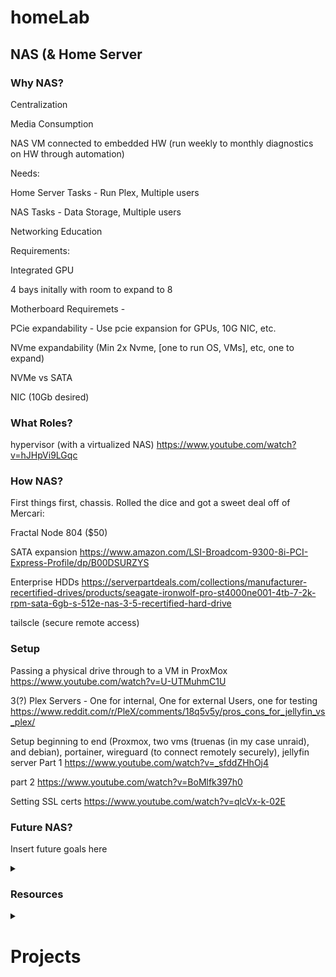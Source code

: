 # homeLab


## NAS (& Home Server

### Why NAS?

Centralization

Media Consumption

NAS VM connected to embedded HW (run weekly to monthly diagnostics on HW through automation)

Needs:

Home Server Tasks - Run Plex, Multiple users

NAS Tasks - Data Storage, Multiple users

Networking Education

Requirements:

Integrated GPU

4 bays initally with room to expand to 8

Motherboard Requiremets - 

PCie expandability - Use pcie expansion for GPUs, 10G NIC, etc.

NVme expandability (Min 2x Nvme, [one to run OS, VMs], etc, one to expand)

NVMe vs SATA


NIC (10Gb desired)


### What Roles?

hypervisor (with a virtualized NAS)
https://www.youtube.com/watch?v=hJHpVi9LGqc



### How NAS?

First things first, chassis. Rolled the dice and got a sweet deal off of Mercari:

Fractal Node 804 ($50)

SATA expansion
https://www.amazon.com/LSI-Broadcom-9300-8i-PCI-Express-Profile/dp/B00DSURZYS

Enterprise HDDs
https://serverpartdeals.com/collections/manufacturer-recertified-drives/products/seagate-ironwolf-pro-st4000ne001-4tb-7-2k-rpm-sata-6gb-s-512e-nas-3-5-recertified-hard-drive



tailscle (secure remote access)




### Setup

Passing a physical drive through to a VM in ProxMox
https://www.youtube.com/watch?v=U-UTMuhmC1U

3(?) Plex Servers - One for internal, One for external Users, one for testing
https://www.reddit.com/r/PleX/comments/18q5v5y/pros_cons_for_jellyfin_vs_plex/

Setup beginning to end (Proxmox, two vms (truenas (in my case unraid), and debian), portainer, wireguard (to connect remotely securely), jellyfin server Part 1
https://www.youtube.com/watch?v=_sfddZHhOj4

part 2
https://www.youtube.com/watch?v=BoMlfk397h0

Setting SSL certs
https://www.youtube.com/watch?v=qlcVx-k-02E




### Future NAS?

Insert future goals here

<details>
<summary> 
  
  ### Resources 

</summary>

linux distros
https://www.youtube.com/watch?v=E6Jyj6whge4&t=0s

proxmox vms and automating them
https://www.youtube.com/watch?v=1nf3WOEFq1Y&t=0s
https://www.youtube.com/watch?v=dvyeoDBUtsU&t=0s

https://www.youtube.com/@CraftComputing
Whole network ad-blocking, setting up plex, vpn gateway

technotim
https://www.youtube.com/watch?v=1lXSdg-8evA


jeffgeerling

selfhost the interent
https://www.youtube.com/watch?v=OC67FoXVRPE

starting journey
https://www.youtube.com/watch?v=3-Nm15utD3g

turing pi 2 for ML, clustering, etc
https://turingpi.com/product/turing-pi-2-5/

Best homeserver operating systems
https://www.youtube.com/watch?v=xWz_-gyv3j4
</details>

<details>
<summary>

  # Projects
</summary>

### Rpi5 NAS - The beginning

Although I am simulatenously building a larger NAS / Home Server - I still see value in working in more resource constrained environments. I think the rpi is the perfect introduction to this environment with respect to a home lab. I have used rpi's many times before and deployed simple python scripts on them and remoted in, but thats about it. I am not sure what this will turn out to be - but for now, my main goal would look something like a secondary storage. My first step on this path is spinning up the pi and putting pihole on it while I wait for the rest of my components to come in for the larger server. Once I get this up and running and get comfortable with the environment, I will see how and what this rpi can be repurposed to do. I envision it will have many lives and accomplish many tasks.

Specs:

- Raspberry Pi 5 4 GB
- Raspberry Pi SC1148 Active Cooler (Optional - it was cheap and i thought it would be fun to try one out)
- 2x ADATA ISSS31D 1TB SSD
- 2x ADP001 SATA to USB 3.0 Adapter

Notes: Install from network because I am too lazy to wipe one of my microSDs and i also want to keep those cards for my cameras for a trip coming up.



1. piHole Ad Blocker (with OS install over the network)

For my first basic project, I would like to install an rpi OS and get pihole up and running on my home network. Then some basic testing to see if it is working.

- Hooking up the components
  
  First, I removed the adhesive backing from the plastic cooler and installed it onto the pi. Then i plugged the fan connector into the 4 pin port labeled FAN (J12). Then I plugged in the sata to usb adapter and connected it to one of the ADATA drives.

- Apply Power and networking
  
  Now I connect power through USB-C to the pi and directly connect the pi to my network through a wired ethernet connection.

- Install pi OS over the network
  
Using the following guide https://www.tomshardware.com/reviews/raspberry-pi-headless-setup-how-to,6028.html I installed a pi OS over the network.

Install over network -> SSH (using Putty) -> Enable VPN -> VPN using Tiger VPN

***Some caveats here - you NEED to have the Rpi official 27W power suppy (5V @ 5A) or you will have trouble booting from USB (SSD.)





- 

  




2. NAS style 3D printed enclosure


### Main Home Server / NAS - The beginning

Setup -

Use Ventoy to create and organize ISOs

Installation Instructions:

How to Install Ventoy (new GUI version)

1. Go to the Ventoy download website:

https://sourceforge.net/projects/ventoy/files/

2. Click on the box to Download Latest Version

3. Right click on the file just downloaded and click on Extract Here.

4. A new Ventoy folder will be created. Move it to a permanent location.

5. Insert the USB stick.

6. In the terminal, type or paste the following:

cd ~/Downloads/ventoy-X.X.XX/

Replace the Xs with the correct version number.

7. Next, type or paste the following:

./VentoyGUI.x86_64

In the window that pops up, make sure the correct USB disk is selected, then click on Install or Update.

8. When updating, the disk can be safely removed when finished.

9. When doing a fresh install, mount the USB stick using Disks.

10. Open the new Ventoy USB stick and drag or copy/paste the desired ISO files into the window.

11. When done, Power Off the Ventoy Disk using Disks and wait until the wheel stops spinning before removing the drive. This may take quite a while.

You can always add more .iso files later by starting at step 9.


CONNECT SERVER TO ETHERNET BEFORE INSTALLING PROXMOX

Install Proxmox

Use web-gui to access

Use solar-putty or any other SSH tool to access proxmox console

ENABLE INTEL IOMMU - for PCI passthrough ([Link here](https://kb.protectli.com/kb/pci-passthrough-vt-d-proxmox-ve/))

Installed debian onto a VM


Proxmox -

Important Settings (https://www.youtube.com/watch?v=VAJWUZ3sTSI)

Configure Updates

VM best-practices


Next goals are getting portainer spun up and running

Getting network security figured out so we can remote in from wherever





  
</details>


